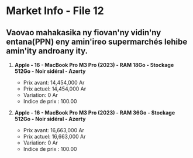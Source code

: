 # Market Info - File 12

## Vaovao mahakasika ny fiovan'ny vidin'ny entana(PPN) eny amin'ireo supermarchés lehibe amin'ity androany ity.

1. **Apple - 16 - MacBook Pro M3 Pro (2023) - RAM 18Go - Stockage 512Go - Noir sidéral - Azerty**
   - Prix avant: 14,454,000 Ar
   - Prix actuel: 14,454,000 Ar
   - Variation: 0 Ar
   - Indice de prix : 100.00

2. **Apple - 16 - MacBook Pro M3 Pro (2023) - RAM 36Go - Stockage 512Go - Noir sidéral - Azerty**
   - Prix avant: 16,663,000 Ar
   - Prix actuel: 16,663,000 Ar
   - Variation: 0 Ar
   - Indice de prix : 100.00

